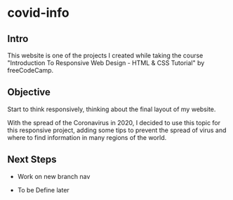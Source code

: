 # covid-info

## Intro

This website is one of the projects I created while taking the course "Introduction To Responsive Web Design - HTML & CSS Tutorial" by freeCodeCamp.

## Objective

Start to think responsively, thinking about the final layout of my website.

With the spread of the Coronavirus in 2020, I decided to use this topic for this responsive project, adding some tips to prevent the spread of virus and where to find information in many regions of the world.

## Next Steps

- Work on new branch nav 

- To be Define later